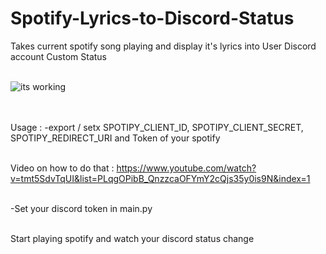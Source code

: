 # Spotify-Lyrics-to-Discord-Status
Takes current spotify song playing and display it's lyrics into User Discord account Custom Status
<br>
<br>

![its working](https://github.com/NassimMansouri/Spotify-Lyrics-to-Discord-Status/assets/123596322/8bca977e-b528-4c27-ac7f-5b52f6907d42)

<br>
<br>
Usage : 
-export / setx SPOTIPY_CLIENT_ID, SPOTIPY_CLIENT_SECRET, SPOTIPY_REDIRECT_URI  and Token of your spotify 
<br>
<br>

Video on how to do that : https://www.youtube.com/watch?v=tmt5SdvTqUI&list=PLqgOPibB_QnzzcaOFYmY2cQjs35y0is9N&index=1
<br>
<br>

-Set your discord token in main.py 
<br>
<br>

Start playing spotify and watch your discord status change
